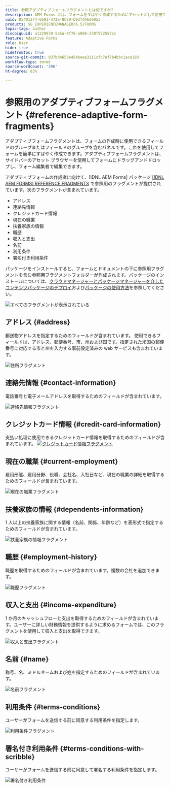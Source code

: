 ```yaml
---
title: 参照アダプティブフォームフラグメントとは何ですか?
description: AEM Forms には、フォームをすばやく作成するためにアセットとして使用できるアダプティブフォームフラグメントが用意されています。
uuid: 85401274-6691-4726-8b70-b93fd46de053
products: SG_EXPERIENCEMANAGER/6.5/FORMS
topic-tags: author
discoiquuid: a1229970-5a5a-4f76-a880-278f972587cc
feature: Adaptive Forms
role: User
hide: true
hidefromtoc: true
source-git-commit: 937bd4653e454beea3111cfc7ef7b4bbc1ace193
workflow-type: tm+mt
source-wordcount: '396'
ht-degree: 83%

---
```



# 参照用のアダプティブフォームフラグメント {#reference-adaptive-form-fragments}

アダプティブフォームフラグメントは、フォームの作成時に使用できるフィールドのグループまたはフィールドのグループを含むパネルです。これを使用してフォームを簡単にすばやく作成できます。アダプティブフォームフラグメントは、サイドバーのアセット ブラウザーを使用してフォームにドラッグアンドドロップし、フォーム編集者で編集できます。

アダプティブフォームの作成者に向けて、[!DNL AEM Forms] パッケージ [[!DNL AEM FORMS] REFERENCE FRAGMENTS](https://www.adobeaemcloud.com/content/marketplace/marketplaceProxy.html?packagePath=/content/companies/public/adobe/packages/cq630/fd/AEM-FORMS-6.3-REFERENCE-FRAGMENTS) で参照用のフラグメントが提供されています。次のフラグメントが含まれています。

* アドレス
* 連絡先情報
* クレジットカード情報
* 現在の職業
* 扶養家族の情報
* 職歴
* 収入と支出
* 名前
* 利用条件
* 署名付き利用条件

パッケージをインストールすると、フォームとドキュメントの下に参照用フラグメントを含む参照用フラグメントフォルダーが作成されます。パッケージのインストールについては、[クラウドマネージャーとパッケージマネージャーを介したコンテンツパッケージのデプロイ](https://experienceleague.adobe.com/docs/experience-manager-cloud-service/implementing/deploying/overview.html?lang=ja#deploying-content-packages-via-cloud-manager-and-package-manager)および[パッケージの使用方法](https://experienceleague.adobe.com/docs/experience-manager-65/administering/contentmanagement/package-manager.html?lang=ja)を参照してください。

![すべてのフラグメントが表示されている](assets/ootb-frags.png)

## アドレス {#address}

郵送物アドレスを指定するためのフィールドが含まれています。 使用できるフィールドは、アドレス、郵便番号、市、州および国です。指定された米国の郵便番号に対応する市と州を入力する事前設定済みの web サービスも含まれています。

![住所フラグメント](assets/address.png)

<!--[Click to enlarge

](assets/address-1.png)-->

## 連絡先情報 {#contact-information}

電話番号と電子メールアドレスを取得するためのフィールドが含まれています。

![連絡先情報フラグメント](assets/contact-info.png)

<!--[Click to enlarge

](assets/contact-info-1.png)-->

## クレジットカード情報 {#credit-card-information}

支払い処理に使用できるクレジットカード情報を取得するためのフィールドが含まれています。
[![クレジットカード情報フラグメント](assets/cc-info.png)](assets/cc-info-1.png)

## 現在の職業 {#current-employment}

雇用形態、雇用分野、役職、会社名、入社日など、現在の職業の詳細を取得するためのフィールドが含まれています。

![現在の職業フラグメント](assets/current-emp.png)

<!--[Click to enlarge

](assets/current-emp-1.png)-->

## 扶養家族の情報 {#dependents-information}

1 人以上の扶養家族に関する情報（名前、関係、年齢など）を表形式で指定するためのフィールドが含まれています。

![扶養家族の情報フラグメント](assets/dependents-info.png)

<!--[Click to enlarge

](assets/dependents-info-1.png)-->

## 職歴 {#employment-history}

職歴を取得するためのフィールドが含まれています。複数の会社を追加できます。

![職歴フラグメント](assets/emp-history.png)

<!--[Click to enlarge

](assets/emp-history-1.png)-->

## 収入と支出 {#income-expenditure}

1 か月のキャッシュフローと支出を取得するためのフィールドが含まれています。ユーザーに詳しい財務情報を提供するように求めるフォームでは、このフラグメントを使用して収入と支出を取得できます。

![収入と支出フラグメント](assets/income.png)

<!--[Click to enlarge

](assets/income-1.png)-->

## 名前 {#name}

称号、名、ミドルネームおよび姓を指定するためのフィールドが含まれています。

![名前フラグメント](assets/name.png)

<!--[Click to enlarge

](assets/name-1.png)-->

## 利用条件 {#terms-conditions}

ユーザーがフォームを送信する前に同意する利用条件を指定します。

![利用条件フラグメント](assets/tnc.png)

<!--[Click to enlarge

](assets/tnc-1.png)-->

## 署名付き利用条件 {#terms-conditions-with-scribble}

ユーザーがフォームを送信する前に同意して署名する利用条件を指定します。

![署名付き利用条件](assets/tnc-scribble.png)

<!--[Click to enlarge

](assets/tnc-scribble-1.png)-->
